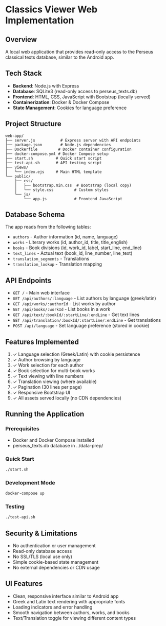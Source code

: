 # Classics Viewer Web Implementation

## Overview
A local web application that provides read-only access to the Perseus classical texts database, similar to the Android app.

## Tech Stack
- **Backend**: Node.js with Express
- **Database**: SQLite3 (read-only access to perseus_texts.db)
- **Frontend**: HTML, CSS, JavaScript with Bootstrap (locally served)
- **Containerization**: Docker & Docker Compose
- **State Management**: Cookies for language preference

## Project Structure
```
web-app/
├── server.js           # Express server with API endpoints
├── package.json        # Node.js dependencies
├── Dockerfile         # Docker container configuration
├── docker-compose.yml # Docker Compose setup
├── start.sh          # Quick start script
├── test-api.sh       # API testing script
├── views/
│   └── index.ejs     # Main HTML template
└── public/
    ├── css/
    │   ├── bootstrap.min.css  # Bootstrap (local copy)
    │   └── style.css         # Custom styles
    └── js/
        └── app.js            # Frontend JavaScript
```

## Database Schema
The app reads from the following tables:
- `authors` - Author information (id, name, language)
- `works` - Literary works (id, author_id, title, title_english)
- `books` - Book divisions (id, work_id, label, start_line, end_line)
- `text_lines` - Actual text (book_id, line_number, line_text)
- `translation_segments` - Translations
- `translation_lookup` - Translation mapping

## API Endpoints
- `GET /` - Main web interface
- `GET /api/authors/:language` - List authors by language (greek/latin)
- `GET /api/works/:authorId` - List works by author
- `GET /api/books/:workId` - List books in a work
- `GET /api/text/:bookId/:startLine/:endLine` - Get text lines
- `GET /api/translation/:bookId/:startLine/:endLine` - Get translations
- `POST /api/language` - Set language preference (stored in cookie)

## Features Implemented
1. ✓ Language selection (Greek/Latin) with cookie persistence
2. ✓ Author browsing by language
3. ✓ Work selection for each author
4. ✓ Book selection for multi-book works
5. ✓ Text viewing with line numbers
6. ✓ Translation viewing (where available)
7. ✓ Pagination (30 lines per page)
8. ✓ Responsive Bootstrap UI
9. ✓ All assets served locally (no CDN dependencies)

## Running the Application

### Prerequisites
- Docker and Docker Compose installed
- perseus_texts.db database in ../data-prep/

### Quick Start
```bash
./start.sh
```

### Development Mode
```bash
docker-compose up
```

### Testing
```bash
./test-api.sh
```

## Security & Limitations
- No authentication or user management
- Read-only database access
- No SSL/TLS (local use only)
- Simple cookie-based state management
- No external dependencies or CDN usage

## UI Features
- Clean, responsive interface similar to Android app
- Greek and Latin text rendering with appropriate fonts
- Loading indicators and error handling
- Smooth navigation between authors, works, and books
- Text/Translation toggle for viewing different content types